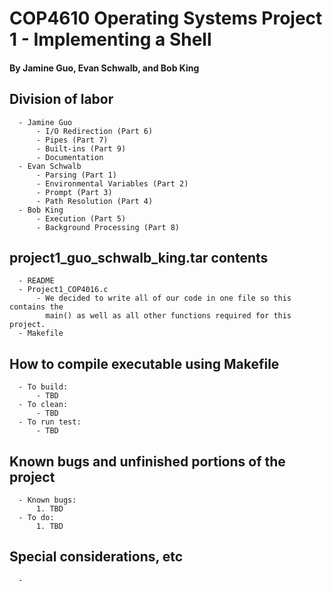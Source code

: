 # COP4610 Operating Systems Project 1 - Implementing a Shell
#### By Jamine Guo, Evan Schwalb, and Bob King

## Division of labor
      - Jamine Guo
          - I/O Redirection (Part 6)
          - Pipes (Part 7)
          - Built-ins (Part 9)
          - Documentation
      - Evan Schwalb
          - Parsing (Part 1)
          - Environmental Variables (Part 2)
          - Prompt (Part 3)
          - Path Resolution (Part 4)
      - Bob King
          - Execution (Part 5)
          - Background Processing (Part 8)

## project1_guo_schwalb_king.tar contents
      - README
      - Project1_COP4016.c
          - We decided to write all of our code in one file so this contains the
            main() as well as all other functions required for this project.
      - Makefile

## How to compile executable using Makefile
      - To build:
          - TBD
      - To clean:
          - TBD
      - To run test:
          - TBD
## Known bugs and unfinished portions of the project
      - Known bugs:
          1. TBD
      - To do:
          1. TBD

## Special considerations, etc
      -
